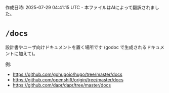 作成日時: 2025-07-29 04:41:15 UTC - 本ファイルはAIによって翻訳されました。

# `/docs`

設計書やユーザ向けドキュメントを置く場所です (godoc で生成されるドキュメントに加えて)。

例:

* https://github.com/gohugoio/hugo/tree/master/docs
* https://github.com/openshift/origin/tree/master/docs
* https://github.com/dapr/dapr/tree/master/docs
